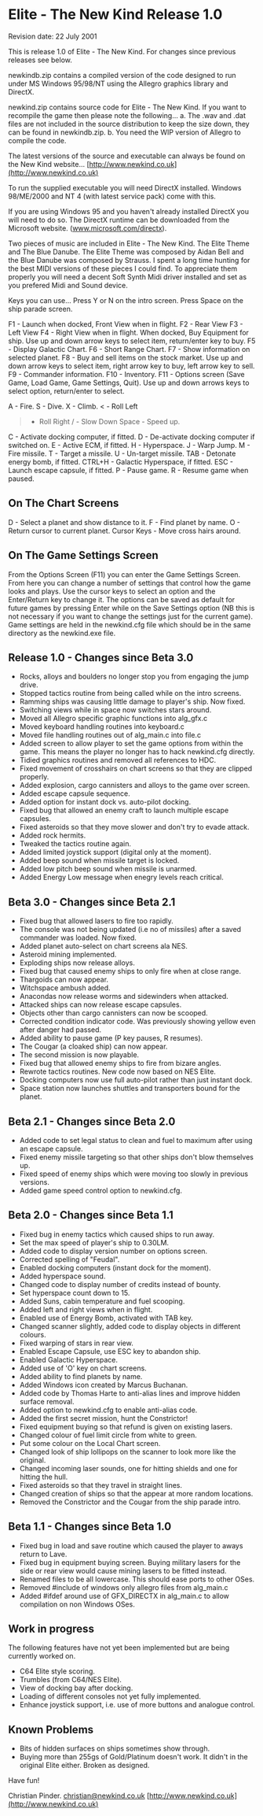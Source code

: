 # Elite - The New Kind   Release 1.0

Revision date: 22 July 2001

This is release 1.0 of Elite - The New Kind.
For changes since previous releases see below.

newkindb.zip contains a compiled version of the code designed to run under MS
Windows 95/98/NT using the Allegro graphics library and DirectX.

newkind.zip contains source code for Elite - The New Kind.
If you want to recompile the game then please note the following...
a. The .wav and .dat files are not included in the source distribution to keep
   the size down, they can be found in newkindb.zip.
b. You need the WIP version of Allegro to compile the code.

The latest versions of the source and executable can always be found on the New
Kind website...
[http://www.newkind.co.uk](http://www.newkind.co.uk)

To run the supplied executable you will need DirectX installed.  Windows 98/ME/2000
and NT 4 (with latest service pack) come with this.

If you are using Windows 95 and you haven't already installed DirectX you will
need to do so. The DirectX runtime can be downloaded from the Microsoft website.
(www.microsoft.com/directx).

Two pieces of music are included in Elite - The New Kind.  The Elite Theme and
The Blue Danube. The Elite Theme was composed by Aidan Bell and the Blue Danube
was composed by Strauss. I spent a long time hunting for the best MIDI versions
of these pieces I could find. To appreciate them properly you will need a decent
Soft Synth Midi driver installed and set as you prefered Midi and Sound device.

Keys you can use...
Press Y or N on the intro screen.
Press Space on the ship parade screen.

F1  - Launch when docked, Front View when in flight.
F2  - Rear View
F3  - Left View
F4  - Right View when in flight.
      When docked, Buy Equipment for ship.
      Use up and down arrow keys to select item, return/enter key to buy.
F5  - Display Galactic Chart.
F6  - Short Range Chart.
F7  - Show information on selected planet.
F8  - Buy and sell items on the stock market.
      Use up and down arrow keys to select item, right arrow key to buy, left
      arrow key to sell.
F9  - Commander information.
F10 - Inventory.
F11 - Options screen (Save Game, Load Game, Game Settings, Quit).
      Use up and down arrows keys to select option, return/enter to select.

 A - Fire.
 S - Dive.
 X - Climb.
 < - Roll Left
 > - Roll Right
 / - Slow Down
Space - Speed up.

 C  - Activate docking computer, if fitted.
 D  - De-activate docking computer if switched on.
 E  - Active ECM, if fitted.
 H  - Hyperspace.
 J  - Warp Jump.
 M  - Fire missile.
 T  - Target a missile.
 U  - Un-target missile.
TAB - Detonate energy bomb, if fitted.
CTRL+H - Galactic Hyperspace, if fitted.
ESC - Launch escape capsule, if fitted.
 P  - Pause game.
 R  - Resume game when paused.

## On The Chart Screens

D - Select a planet and show distance to it.
F - Find planet by name.
O - Return cursor to current planet.
Cursor Keys - Move cross hairs around.

## On The Game Settings Screen

From the Options Screen (F11) you can enter the Game Settings Screen. From here
you can change a number of settings that control how the game looks and plays.
Use the cursor keys to select an option and the Enter/Return key to change it.
The options can be saved as default for future games by pressing Enter while on
the Save Settings option (NB this is not necessary if you want to change the
settings just for the current game). Game settings are held in the newkind.cfg
file which should be in the same directory as the newkind.exe file.

## Release 1.0 - Changes since Beta 3.0

- Rocks, alloys and boulders no longer stop you from engaging the jump drive.
- Stopped tactics routine from being called while on the intro screens.
- Ramming ships was causing little damage to player's ship.  Now fixed.
- Switching views while in space now switches stars around.
- Moved all Allegro specific graphic functions into alg_gfx.c
- Moved keyboard handling routines into keyboard.c
- Moved file handling routines out of alg_main.c into file.c
- Added screen to allow player to set the game options from within the game.
  This means the player no longer has to hack newkind.cfg directly.
- Tidied graphics routines and removed all references to HDC.
- Fixed movement of crosshairs on chart screens so that they are clipped properly.
- Added explosion, cargo cannisters and alloys to the game over screen.
- Added escape capsule sequence.
- Added option for instant dock vs. auto-pilot docking.
- Fixed bug that allowed an enemy craft to launch multiple escape capsules.
- Fixed asteroids so that they move slower and don't try to evade attack.
- Added rock hermits.
- Tweaked the tactics routine again.
- Added limited joystick support (digital only at the moment).
- Added beep sound when missile target is locked.
- Added low pitch beep sound when missile is unarmed.
- Added Energy Low message when enegry levels reach critical.

## Beta 3.0 - Changes since Beta 2.1

- Fixed bug that allowed lasers to fire too rapidly.
- The console was not being updated (i.e no of missiles) after a saved commander
  was loaded.  Now fixed.
- Added planet auto-select on chart screens ala NES.
- Asteroid mining implemented.
- Exploding ships now release alloys.
- Fixed bug that caused enemy ships to only fire when at close range.
- Thargoids can now appear.
- Witchspace ambush added.
- Anacondas now release worms and sidewinders when attacked.
- Attacked ships can now release escape capsules.
- Objects other than cargo cannisters can now be scooped.
- Corrected condition indicator code.  Was previously showing yellow even after
  danger had passed.
- Added ability to pause game (P key pauses, R resumes).
- The Cougar (a cloaked ship) can now appear.
- The second mission is now playable.
- Fixed bug that allowed enemy ships to fire from bizare angles.
- Rewrote tactics routines. New code now based on NES Elite.
- Docking computers now use full auto-pilot rather than just instant dock.
- Space station now launches shuttles and transporters bound for the planet.

## Beta 2.1 - Changes since Beta 2.0

- Added code to set legal status to clean and fuel to maximum after using an
  escape capsule.
- Fixed enemy missile targeting so that other ships don't blow themselves up.
- Fixed speed of enemy ships which were moving too slowly in previous versions.
- Added game speed control option to newkind.cfg.

## Beta 2.0 - Changes since Beta 1.1

- Fixed bug in enemy tactics which caused ships to run away.
- Set the max speed of player's ship to 0.30LM.
- Added code to display version number on options screen.
- Corrected spelling of "Feudal".
- Enabled docking computers (instant dock for the moment).
- Added hyperspace sound.
- Changed code to display number of credits instead of bounty.
- Set hyperspace count down to 15.
- Added Suns, cabin temperature and fuel scooping.
- Added left and right views when in flight.
- Enabled use of Energy Bomb, activated with TAB key.
- Changed scanner slightly, added code to display objects in different colours.
- Fixed warping of stars in rear view.
- Enabled Escape Capsule, use ESC key to abandon ship.
- Enabled Galactic Hyperspace.
- Added use of 'O' key on chart screens.
- Added ability to find planets by name.
- Added Windows icon created by Marcus Buchanan.
- Added code by Thomas Harte to anti-alias lines and improve hidden surface removal.
- Added option to newkind.cfg to enable anti-alias code.
- Added the first secret mission, hunt the Constrictor!
- Fixed equipment buying so that refund is given on existing lasers.
- Changed colour of fuel limit circle from white to green.
- Put some colour on the Local Chart screen.
- Changed look of ship lollipops on the scanner to look more like the original.
- Changed incoming laser sounds, one for hitting shields and one for hitting the
  hull.
- Fixed asteroids so that they travel in straight lines.
- Changed creation of ships so that the appear at more random locations.
- Removed the Constrictor and the Cougar from the ship parade intro.

## Beta 1.1 - Changes since Beta 1.0

- Fixed bug in load and save routine which caused the player to aways return to Lave.
- Fixed bug in equipment buying screen.  Buying military lasers for the side or
  rear view
  would cause mining lasers to be fitted instead.
- Renamed files to be all lowercase.  This should ease ports to other OSes.
- Removed #include of windows only allegro files from alg_main.c
- Added #ifdef around use of GFX_DIRECTX in alg_main.c to allow compilation on
  non Windows OSes.

## Work in progress

The following features have not yet been implemented but are being currently
worked on.

- C64 Elite style scoring.
- Trumbles (from C64/NES Elite).
- View of docking bay after docking.
- Loading of different consoles not yet fully implemented.
- Enhance joystick support, i.e. use of more buttons and analogue control.

## Known Problems

- Bits of hidden surfaces on ships sometimes show through.
- Buying more than 255gs of Gold/Platinum doesn't work.
  It didn't in the original Elite either.  Broken as designed.

Have fun!

Christian Pinder.
<christian@newkind.co.uk>
[http://www.newkind.co.uk](http://www.newkind.co.uk)
